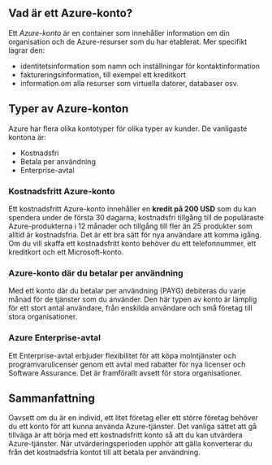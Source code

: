 ## <a name="what-is-an-azure-account"></a>Vad är ett Azure-konto?

Ett _Azure-konto_ är en container som innehåller information om din organisation och de Azure-resurser som du har etablerat. Mer specifikt lagrar den:

- identitetsinformation som namn och inställningar för kontaktinformation
- faktureringsinformation, till exempel ett kreditkort
- information om alla resurser som virtuella datorer, databaser osv.

## <a name="azure-account-types"></a>Typer av Azure-konton

Azure har flera olika kontotyper för olika typer av kunder. De vanligaste kontona är:

- Kostnadsfri
- Betala per användning
- Enterprise-avtal

### <a name="azure-free-account"></a>Kostnadsfritt Azure-konto

Ett kostnadsfritt Azure-konto innehåller en **kredit på 200 USD** som du kan spendera under de första 30 dagarna, kostnadsfri tillgång till de populäraste Azure-produkterna i 12 månader och tillgång till fler än 25 produkter som alltid är kostnadsfria. Det är ett bra sätt för nya användare att komma igång. Om du vill skaffa ett kostnadsfritt konto behöver du ett telefonnummer, ett kreditkort och ett Microsoft-konto.

### <a name="azure-pay-as-you-go-account"></a>Azure-konto där du betalar per användning

Med ett konto där du betalar per användning (PAYG) debiteras du varje månad för de tjänster som du använder. Den här typen av konto är lämplig för ett stort antal användare, från enskilda användare och små företag till stora organisationer.

### <a name="azure-enterprise-agreement"></a>Azure Enterprise-avtal

Ett Enterprise-avtal erbjuder flexibilitet för att köpa molntjänster och programvarulicenser genom ett avtal med rabatter för nya licenser och Software Assurance. Det är framförallt avsett för stora organisationer.

## <a name="summary"></a>Sammanfattning

Oavsett om du är en individ, ett litet företag eller ett större företag behöver du ett konto för att kunna använda Azure-tjänster. Det vanliga sättet att gå tillväga är att börja med ett kostnadsfritt konto så att du kan utvärdera Azure-tjänster. När utvärderingsperioden upphör att gälla konverterar du från det kostnadsfria kontot till att betala per användning.

